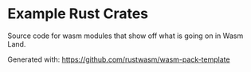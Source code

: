 # Example Rust Crates

Source code for wasm modules that show off what is going on in Wasm Land.

Generated with: https://github.com/rustwasm/wasm-pack-template
